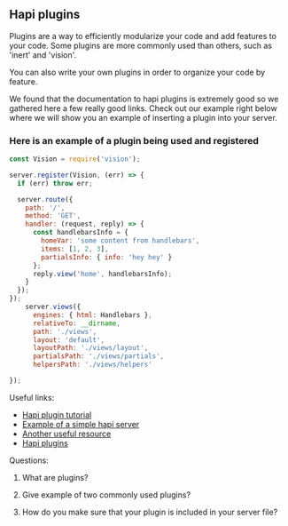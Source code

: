 ## Hapi plugins

Plugins are a way to efficiently modularize your code and add features to your code. Some plugins are more commonly used than others, such as 'inert' and 'vision'.

You can also write your own plugins in order to organize your code by feature.

We found that the documentation to hapi plugins is extremely good so we gathered here a few really good links. Check out our example right below where we will show you an example of inserting a plugin into your server.

### Here is an example of a plugin being used and registered

```javascript
const Vision = require('vision');

server.register(Vision, (err) => {
  if (err) throw err;

  server.route({
    path: '/',
    method: 'GET',
    handler: (request, reply) => {
      const handlebarsInfo = {
        homeVar: 'some content from handlebars',
        items: [1, 2, 3],
        partialsInfo: { info: 'hey hey' }
      };
      reply.view('home', handlebarsInfo);
    }
  });
});
    server.views({
      engines: { html: Handlebars },
      relativeTo: __dirname,
      path: './views',
      layout: 'default',
      layoutPath: './views/layout',
      partialsPath: './views/partials',
      helpersPath: './views/helpers'

});
```

Useful links:

* [Hapi plugin tutorial](http://hapijs.com/tutorials/plugins)
* [Example of a simple hapi server](https://github.com/SimonLab/simpleServer)
* [Another useful resource](https://medium.com/@dstevensio/manifests-plugins-and-schemas-organizing-your-hapi-application-68cf316730ef#.jhky6c27l)
* [Hapi plugins](http://hapijs.com/plugins)




Questions:

1) What are plugins?

2) Give example of two commonly used plugins?

3) How do you make sure that your plugin is included in your server file?
